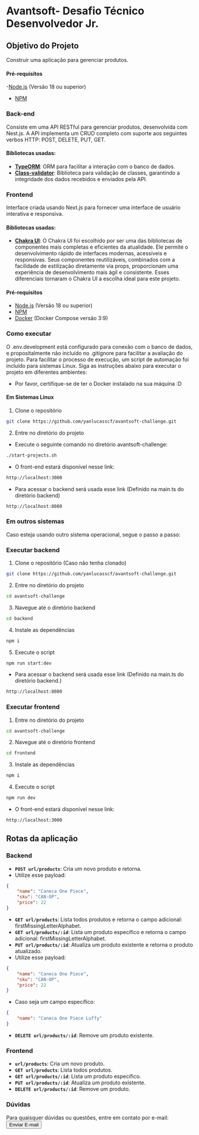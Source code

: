 # Avantsoft- Desafio Técnico Desenvolvedor Jr.

## Objetivo do Projeto

Construir uma aplicação para gerenciar produtos.

#### Pré-requisitos

-[Node.js](https://nodejs.org/en/download/) (Versão 18 ou superior)

-   [NPM](https://www.npmjs.com/get-npm)

### Back-end

Consiste em uma API RESTful para gerenciar produtos, desenvolvida com Nest.js.
A API implementa um CRUD completo com suporte aos seguintes verbos HTTP:
POST, DELETE, PUT, GET.

#### Bibliotecas usadas:

-   **[TypeORM](https://typeorm.io/)**: ORM para facilitar a interação com o banco
    de dados.
-   **[Class-validator](https://github.com/typestack/class-validator)**: Biblioteca
    para validação de classes, garantindo a integridade dos dados recebidos e
    enviados pela API.

### Frontend

Interface criada usando Next.js para fornecer uma interface de usuário interativa e
responsiva.

#### Bibliotecas usadas:

-   **[Chakra UI](https://chakra-ui.com/)**:
    O Chakra UI foi escolhido por ser uma das bibliotecas de componentes mais completas e eficientes da atualidade. Ele permite o desenvolvimento rápido de interfaces modernas, acessíveis e responsivas. Seus componentes reutilizáveis, combinados com a facilidade de estilização diretamente via props, proporcionam uma experiência de desenvolvimento mais ágil e consistente. Esses diferenciais tornaram o Chakra UI a escolha ideal para este projeto.

#### Pré-requisitos

-   [Node.js](https://nodejs.org/en/download/) (Versão 18 ou superior)
-   [NPM](https://www.npmjs.com/get-npm)
-   [Docker](https://www.docker.com/) (Docker Compose versão 3:9)

### Como executar

O .env.development está configurado para conexão com o banco de dados, e propositalmente
não incluído no .gitignore para facilitar a avaliação do projeto.
Para facilitar o processo de execução, um script de automação foi incluído para
sistemas Linux. Siga as instruções abaixo para executar o projeto em diferentes
ambientes:

-   Por favor, certifique-se de ter o Docker instalado na sua máquina :D

#### Em Sistemas Linux

1. Clone o repositório

```bash
git clone https://github.com/yanlucasscf/avantsoft-challenge.git
```

2. Entre no diretório do projeto

-   Execute o seguinte comando no diretório avantsoft-challenge:

```bash
./start-projects.sh
```

-   O front-end estará disponível nesse link:

```bash
http://localhost:3000
```

-   Para acessar o backend será usada esse link (Definido na main.ts do diretório
    backend)

```bash
http://localhost:8080
```

### Em outros sistemas

Caso esteja usando outro sistema operacional, segue o passo a passo:

### Executar backend

1. Clone o repositório (Caso não tenha clonado)

```bash
git clone https://github.com/yanlucasscf/avantsoft-challenge.git
```

2. Entre no diretório do projeto

```bash
cd avantsoft-challenge
```

3. Navegue até o diretório backend

```bash
cd backend
```

4. Instale as dependências

```bash
npm i
```

5. Execute o script

```bash
npm run start:dev
```

-   Para acessar o backend será usada esse link (Definido na main.ts do diretório
    backend.)

```bash
http://localhost:8080
```

### Executar frontend

1. Entre no diretório do projeto

```bash
cd avantsoft-challenge
```

2. Navegue até o diretório frontend

```bash
cd frontend
```

3. Instale as dependências

```bash
npm i
```

4. Execute o script

```bash
npm run dev
```

-   O front-end estará disponível nesse link:

```bash
http://localhost:3000
```

## Rotas da aplicação

### Backend

-   **`POST url/products`**: Cria um novo produto e retorna.
-   Utilize esse payload: </br>

```json
{
    "name": "Caneca One Piece",
    "sku": "CAN-OP",
    "price": 22
}
```

-   **`GET url/products`**: Lista todos produtos e retorna o campo adicional: firstMissingLetterAlphabet.
-   **`GET url/products/:id`**: Lista um produto específico e retorna o campo adicional: firstMissingLetterAlphabet.
-   **`PUT url/products/:id`**: Atualiza um produto existente e retorna o produto atualizado.
-   Utilize esse payload: </br>

```json
{
    "name": "Caneca One Piece",
    "sku": "CAN-OP",
    "price": 22
}
```

-   Caso seja um campo específico: </br>

```json
{
    "name": "Caneca One Piece Luffy"
}
```

-   **`DELETE url/products/:id`**: Remove um produto existente.

### Frontend

-   **`url/products`**: Cria um novo produto.
-   **`GET url/products`**: Lista todos produtos.
-   **`GET url/products/:id`**: Lista um produto específico.
-   **`PUT url/products/:id`**: Atualiza um produto existente.
-   **`DELETE url/products/:id`**: Remove um produto.

### Dúvidas

Para quaisquer dúvidas ou questões, entre em contato por e-mail:
<a href="mailto:yanlucascarvalho20@gmail.com">
<button>Enviar E-mail</button>
</a>
